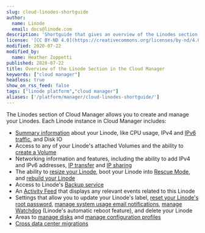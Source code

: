 ```yaml
---
slug: cloud-linodes-shortguide
author:
  name: Linode
  email: docs@linode.com
description: 'Shortguide that gives an overview of the Linodes section of the Cloud Manager.'
license: '[CC BY-ND 4.0](https://creativecommons.org/licenses/by-nd/4.0)'
modified: 2020-07-22
modified_by:
  name: Heather Zoppetti
published: 2020-07-22
title: Overview of the Linode Section in the Cloud Manager
keywords: ["cloud manager"]
headless: true
show_on_rss_feed: false
tags: ["linode platform","cloud manager"]
aliases: ['/platform/manager/cloud-linodes-shortguide/']
---
```


The Linodes section of Cloud Manager allows you to create and manage your Linodes. Each Linode instance in Cloud Manager includes:

- [Summary information](/docs/guides/monitor-and-maintain-compute-instance/#linode-cloud-manager) about your Linode, like CPU usage, IPv4 and [IPv6 traffic](/docs/guides/an-overview-of-ipv6-on-linode/), and Disk IO
- Access to any of your Linode's attached Volumes and the ability to [create a Volume](/docs/products/storage/block-storage/guides/manage-volumes/)
- Networking information and features, including the ability to add IPv4 and IPv6 addresses, [IP transfer](/docs/guides/managing-ip-addresses/#transferring-ip-addresses) and [IP sharing](/docs/guides/managing-ip-addresses/#configuring-ip-sharing)
- The ability to [resize your Linode](/docs/guides/resizing-a-linode/), boot your Linode into [Rescue Mode](/docs/guides/rescue-and-rebuild/#rescue-mode-overview), and [rebuild your Linode](/docs/guides/rescue-and-rebuild/#rebuilding)
- Access to Linode's [Backup service](/docs/products/storage/backups/#enable-the-backup-service)
- An [Activity Feed](/docs/guides/cloud-manager-events-and-activity-feeds/#viewing-a-linodes-activity-feed) that displays any relevant events related to this Linode
- Settings that allow you to update your Linode's label, [reset your Linode's root password](/docs/guides/reset-the-root-password-on-your-linode/), [manage system usage email notifications](/docs/guides/monitor-and-maintain-compute-instance/#configure-linode-cloud-manager-email-alerts), [manage Watchdog](/docs/guides/monitor-and-maintain-compute-instance/#configure-shutdown-watchdog) (Linode's automatic reboot feature), and delete your Linode
- Areas to [manage disks](/docs/guides/disks-and-storage/) and [manage configuration profiles](/docs/guides/linode-configuration-profiles/)
- [Cross data center migrations](/docs/guides/how-to-initiate-a-cross-data-center-migration-for-your-linode/)

